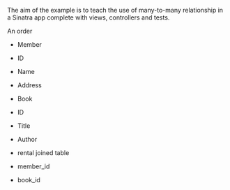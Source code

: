 The aim of the example is to teach the use of many-to-many relationship in a Sinatra app complete with views, controllers and tests.

An order

 - Member
  - ID
  - Name
  - Address

 - Book
  - ID
  - Title
  - Author

 - rental joined table
  - member_id
  - book_id